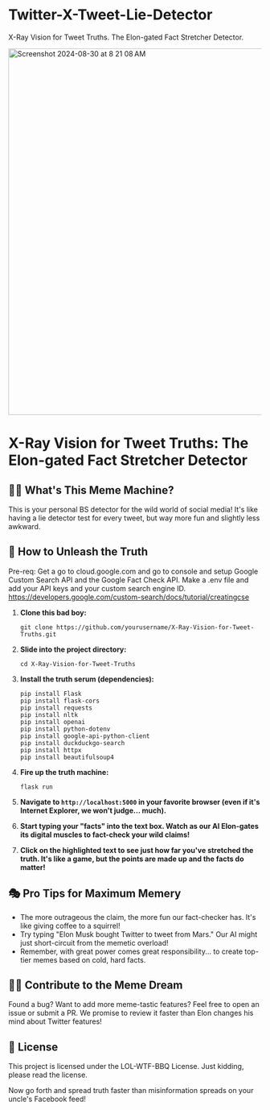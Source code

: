 # Twitter-X-Tweet-Lie-Detector
X-Ray Vision for Tweet Truths. The Elon-gated Fact Stretcher Detector.

<img width="728" alt="Screenshot 2024-08-30 at 8 21 08 AM" src="https://github.com/user-attachments/assets/35cb1e00-3dc8-4482-983b-c6e4feffe43d">

# X-Ray Vision for Tweet Truths: The Elon-gated Fact Stretcher Detector

## 🕵️‍♂️ What's This Meme Machine?

This is your personal BS detector for the wild world of social media! It's like having a lie detector test for every tweet, but way more fun and slightly less awkward.

## 🚀 How to Unleash the Truth
Pre-req: Get a go to cloud.google.com and go to console and setup Google Custom Search API and the Google Fact Check API. Make a .env file and add your API keys and your custom search engine ID. https://developers.google.com/custom-search/docs/tutorial/creatingcse

1. **Clone this bad boy:**
   ```
   git clone https://github.com/yourusername/X-Ray-Vision-for-Tweet-Truths.git
   ```

2. **Slide into the project directory:**
   ```
   cd X-Ray-Vision-for-Tweet-Truths
   ```

3. **Install the truth serum (dependencies):**
   ```
   pip install Flask
   pip install flask-cors
   pip install requests
   pip install nltk
   pip install openai
   pip install python-dotenv
   pip install google-api-python-client
   pip install duckduckgo-search
   pip install httpx
   pip install beautifulsoup4

   ```

4. **Fire up the truth machine:**
   ```
   flask run
   ```

5. **Navigate to `http://localhost:5000` in your favorite browser (even if it's Internet Explorer, we won't judge... much).**

6. **Start typing your "facts" into the text box. Watch as our AI Elon-gates its digital muscles to fact-check your wild claims!**

7. **Click on the highlighted text to see just how far you've stretched the truth. It's like a game, but the points are made up and the facts do matter!**

## 🎭 Pro Tips for Maximum Memery

- The more outrageous the claim, the more fun our fact-checker has. It's like giving coffee to a squirrel!
- Try typing "Elon Musk bought Twitter to tweet from Mars." Our AI might just short-circuit from the memetic overload!
- Remember, with great power comes great responsibility... to create top-tier memes based on cold, hard facts.

## 🦸‍♂️ Contribute to the Meme Dream

Found a bug? Want to add more meme-tastic features? Feel free to open an issue or submit a PR. We promise to review it faster than Elon changes his mind about Twitter features!

## 📜 License

This project is licensed under the LOL-WTF-BBQ License. Just kidding, please read the license.

Now go forth and spread truth faster than misinformation spreads on your uncle's Facebook feed!
